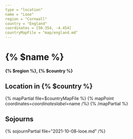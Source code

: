 ```yaml
---
type = "location"
name = "Looe"
region = "Cornwall"
country = "England"
coordinates = [50.354, -4.454]
countryMapFile = "map/england.md"
---
```


# {% $name %}

**{% $region %}, {% $country %}**

## Location in {% $country %}

{% mapPartial file=$countryMapFile %}
  {% mapPoint coordinates=$coordinates label=$name /%}
{% /mapPartial %}

## Sojourns

{% sojournPartial file="2021-10-08-looe.md" /%}

